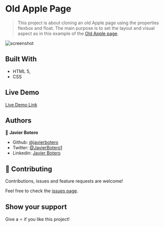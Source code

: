 # Old Apple Page

> This project is about cloning an old Apple page using the properties flexbox and float. The main purpose is to set the layout and visual aspect as in this example of the [Old Apple page](http://archive.md/UW4oR). 

![screenshot](/assets/images/OldApplePageScreenShot.png)

## Built With

- HTML 5,
- CSS

## Live Demo

[Live Demo Link](https://rawcdn.githack.com/javierbotero/OldAppleSite-Cloning/a5f41579431761fea5a90ced1d76a719179d0b3b/index.html)

## Authors

👤 **Javier Botero**

- Github: [@javierbotero](https://github.com/javierbotero)
- Twitter: [@JavierBotero1](https://twitter.com/JavierBotero1)
- Linkedin: [Javier Botero](https://www.linkedin.com/in/javier-botero-044686155/)

## 🤝 Contributing

Contributions, issues and feature requests are welcome!

Feel free to check the [issues page](https://github.com/javierbotero/OldAppleSite-Cloning/issues).

## Show your support

Give a ⭐️ if you like this project!

